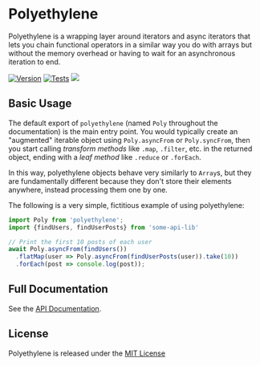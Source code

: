 # Polyethylene

Polyethylene is a wrapping layer around iterators and async iterators that lets you chain
functional operators in a similar way you do with arrays but without the memory overhead or having
to wait for an asynchronous iteration to end.

[![Version](https://img.shields.io/npm/v/polyethylene.svg)](https://www.npmjs.com/package/polyethylene)
[![Tests](https://img.shields.io/github/workflow/status/Darkhogg/polyethylene/Tests?label=tests)](https://github.com/Darkhogg/polyethylene/actions/workflows/test.yaml?query=branch%3Amain)
[![](https://img.shields.io/github/license/Darkhogg/polyethylene)][license]


## Basic Usage

The default export of `polyethylene` (named `Poly` throughout the documentation) is the main entry point.
You would typically create an "augmented" iterable object using `Poly.asyncFrom` or `Poly.syncFrom`, then you start
calling _transform methods_ like `.map`, `.filter`, etc. in the returned object, ending with a _leaf method_ like
`.reduce` or `.forEach`.

In this way, polyethylene objects behave very similarly to `Array`s, but they are fundamentally different because they
don't store their elements anywhere, instead processing them one by one.

The following is a very simple, fictitious example of using polyethylene:


```typescript
import Poly from 'polyethylene';
import {findUsers, findUserPosts} from 'some-api-lib'

// Print the first 10 posts of each user
await Poly.asyncFrom(findUsers())
  .flatMap(user => Poly.asyncFrom(findUserPosts(user)).take(10))
  .forEach(post => console.log(post));
```


## Full Documentation

See the [API Documentation](./docs/polyethylene.md).

## License

Polyethylene is released under the [MIT License][license]

  [license]: ./LICENSE
